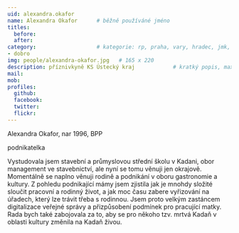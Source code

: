 ```yaml
---
uid: alexandra.okafor
name: Alexandra Okafor  	# běžně používáné jméno
titles:
  before:
  after:
category:                 	# kategorie: rp, praha, vary, hradec, jmk, senat
- dobro
img: people/alexandra-okafor.jpg   # 165 x 220
description: příznivkyně KS Ústecký kraj           	# kratký popis, max 160 znaků
mail: 
mob:	
profiles:
  github:
  facebook: 
  twitter: 
  flickr:
---
```


Alexandra Okafor, nar 1996, BPP

podnikatelka

Vystudovala jsem stavební a průmyslovou střední školu v Kadani, obor management ve stavebnictví, ale nyní se tomu věnuji jen okrajově. Momentálně se naplno věnuji rodině a podnikání v oboru gastronomie a kultury. Z pohledu podnikající mámy jsem zjistila jak je mnohdy složité sloučit pracovní a rodinný život, a jak moc času zabere vyřizování na úřadech, který lze trávit třeba s rodinnou. Jsem proto velkým zastáncem digitalizace veřejné správy a přizpůsobení podmínek pro pracující matky. Rada bych také zabojovala za to, aby se pro někoho tzv. mrtvá Kadaň v oblasti kultury změnila na Kadaň živou.  
